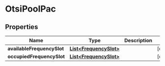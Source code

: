 
# OtsiPoolPac

## Properties
Name | Type | Description | Notes
------------ | ------------- | ------------- | -------------
**availableFrequencySlot** | [**List&lt;FrequencySlot&gt;**](FrequencySlot.md) |  |  [optional]
**occupiedFrequencySlot** | [**List&lt;FrequencySlot&gt;**](FrequencySlot.md) |  |  [optional]



